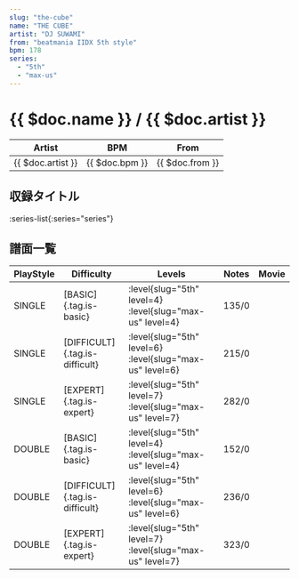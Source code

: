 ```yaml
---
slug: "the-cube"
name: "THE CUBE"
artist: "DJ SUWAMI"
from: "beatmania IIDX 5th style"
bpm: 178
series:
  - "5th"
  - "max-us"
---
```


# {{ $doc.name }} / {{ $doc.artist }}

|Artist|BPM|From|
|------|---|----|
|{{ $doc.artist }}|{{ $doc.bpm }}|{{ $doc.from }}|

## 収録タイトル

:series-list{:series="series"}

## 譜面一覧

|PlayStyle|Difficulty|Levels|Notes|Movie|
|---------|----------|------|-----|-----|
|SINGLE|[BASIC]{.tag.is-basic}|:level{slug="5th" level=4} :level{slug="max-us" level=4}|135/0||
|SINGLE|[DIFFICULT]{.tag.is-difficult}|:level{slug="5th" level=6} :level{slug="max-us" level=6}|215/0||
|SINGLE|[EXPERT]{.tag.is-expert}|:level{slug="5th" level=7} :level{slug="max-us" level=7}|282/0||
|DOUBLE|[BASIC]{.tag.is-basic}|:level{slug="5th" level=4} :level{slug="max-us" level=4}|152/0||
|DOUBLE|[DIFFICULT]{.tag.is-difficult}|:level{slug="5th" level=6} :level{slug="max-us" level=6}|236/0||
|DOUBLE|[EXPERT]{.tag.is-expert}|:level{slug="5th" level=7} :level{slug="max-us" level=7}|323/0||

